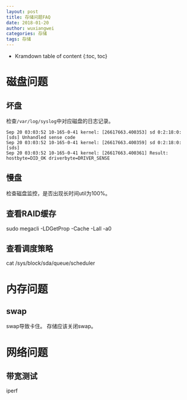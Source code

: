 ```yaml
---
layout: post
title: 存储问题FAQ
date: 2018-01-20
author: wuxiangwei
categories: 存储
tags: 存储
---
```


* Kramdown table of content
{:toc, toc}

# 磁盘问题 #

## 坏盘 ##

检查`/var/log/syslog`中对应磁盘的日志记录。


```
Sep 20 03:03:52 10-165-0-41 kernel: [26617663.400353] sd 0:2:18:0: [sds] Unhandled sense code
Sep 20 03:03:52 10-165-0-41 kernel: [26617663.400359] sd 0:2:18:0: [sds]
Sep 20 03:03:52 10-165-0-41 kernel: [26617663.400361] Result: hostbyte=DID_OK driverbyte=DRIVER_SENSE
```

## 慢盘 ##

检查磁盘监控，是否出现长时间util为100%。

## 查看RAID缓存 ##

sudo megacli -LDGetProp -Cache -Lall -a0

## 查看调度策略 ##

cat /sys/block/sda/queue/scheduler

# 内存问题 #

## swap ##

swap导致卡住。
存储应该关闭swap。

# 网络问题 #

## 带宽测试 ##

iperf


